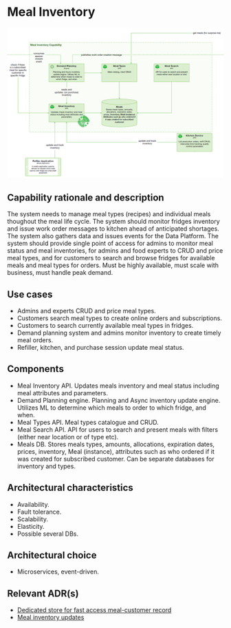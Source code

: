 # Meal Inventory

![image](../Images/MealInventory.png) 

## Capability rationale and description

The system needs to manage meal types (recipes) and individual meals thoughout the meal life cycle. The system should monitor fridges inventory and issue work order messages to kitchen ahead of anticipated shortages. The system also gathers data and issues events for the Data Platform. The system should provide single point of access for admins to monitor meal status and meal inventories, for admins and food experts to CRUD and price meal types, and for customers to search and browse fridges for available meals and meal types for orders. Must be highly available, must scale with business, must handle peak demand.

## Use cases

* Admins and experts CRUD and price meal types.
* Customers search meal types to create online orders and subscriptions.
* Customers to search currently available meal types in fridges.
* Demand planning system and admins monitor inventory to create timely meal orders.
* Refiller, kitchen, and purchase session update meal status. 

## Components

* Meal Inventory API. Updates meals inventory and meal status including meal attributes  and parameters.
* Demand Planning engine. Planning and Async inventory update engine. Utilizes ML to determine which meals to order to which fridge, and when.
* Meal Types API. Meal types catalogue and CRUD.
* Meal Search API. API for users to search and present meals with filters (either near location or of type etc).
* Meals DB. Stores meals types, amounts, allocations, expiration dates, prices,  inventory, Meal (instance), attributes such as who ordered if it was created for subscribed customer. Can be separate databases for inventory and types.


## Architectural characteristics

* Availability.
* Fault tolerance.
* Scalability.
* Elasticity.
* Possible several DBs.

## Architectural choice

* Microservices, event-driven.

## Relevant ADR(s)

* [Dedicated store for fast access meal-customer record](../ADRs/Dedicated%20store%20for%20fast%20access%20meal-customer%20record.md)
* [Meal inventory updates](../ADRs/Meal%20inventory%20updates.md)